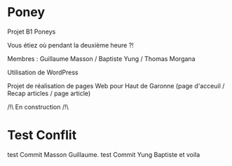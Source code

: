 ﻿# Poney
Projet B1 Poneys

Vous étiez où pendant la deuxième heure ?!

Membres : Guillaume Masson / Baptiste Yung / Thomas Morgana

Utilisation de WordPress

Projet de réalisation de pages Web pour Haut de Garonne (page d'acceuil / Recap articles / page article)

/!\ En construction /!\


Test Conflit 
=======

test Commit Masson Guillaume.
test Commit Yung Baptiste
et voila 
